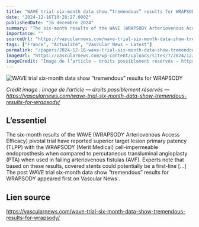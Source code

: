 ```yaml
---
title: "WAVE trial six-month data show “tremendous” results for WRAPSODY"
date: "2024-12-16T10:28:27.000Z"
publishedDate: "16 décembre 2024"
summary: "The six-month results of the WAVE (WRAPSODY Arteriovenous Access Efficacy) pivotal trial have reported superior target lesion primary patency (TLPP) with the WRAPSODY (Merit Medical) cell-impermeable endoprosthesis when compared to percutaneous transluminal angioplasty (PTA) when used in failing arteriovenous fistulas (AVF). Experts note that based on these results, covered stents could potentially be a first-line [&#8230;] The post WAVE trial six-month data show “tremendous” results for WRAPSODY appeared first on Vascular News ."
importance: ""
sourceUrl: "https://vascularnews.com/wave-trial-six-month-data-show-tremendous-results-for-wrapsody/"
tags: ["France", "Actualité", "Vascular News — Latest"]
permalink: "/papers/2024-12-16-wave-trial-six-month-data-show-tremendous-results-for-wrapsody"
imageUrl: "https://vascularnews.com/wp-content/uploads/sites/7/2024/12/Eblast.png"
imageCredit: "Image de l’article — droits possiblement réservés — https://vascularnews.com/wave-trial-six-month-data-show-tremendous-results-for-wrapsody/"
---
```


![WAVE trial six-month data show “tremendous” results for WRAPSODY](https://vascularnews.com/wp-content/uploads/sites/7/2024/12/Eblast.png)

*Crédit image : Image de l’article — droits possiblement réservés — https://vascularnews.com/wave-trial-six-month-data-show-tremendous-results-for-wrapsody/*

## L’essentiel

The six-month results of the WAVE (WRAPSODY Arteriovenous Access Efficacy) pivotal trial have reported superior target lesion primary patency (TLPP) with the WRAPSODY (Merit Medical) cell-impermeable endoprosthesis when compared to percutaneous transluminal angioplasty (PTA) when used in failing arteriovenous fistulas (AVF). Experts note that based on these results, covered stents could potentially be a first-line [&#8230;] The post WAVE trial six-month data show “tremendous” results for WRAPSODY appeared first on Vascular News .

## Lien source

https://vascularnews.com/wave-trial-six-month-data-show-tremendous-results-for-wrapsody/
